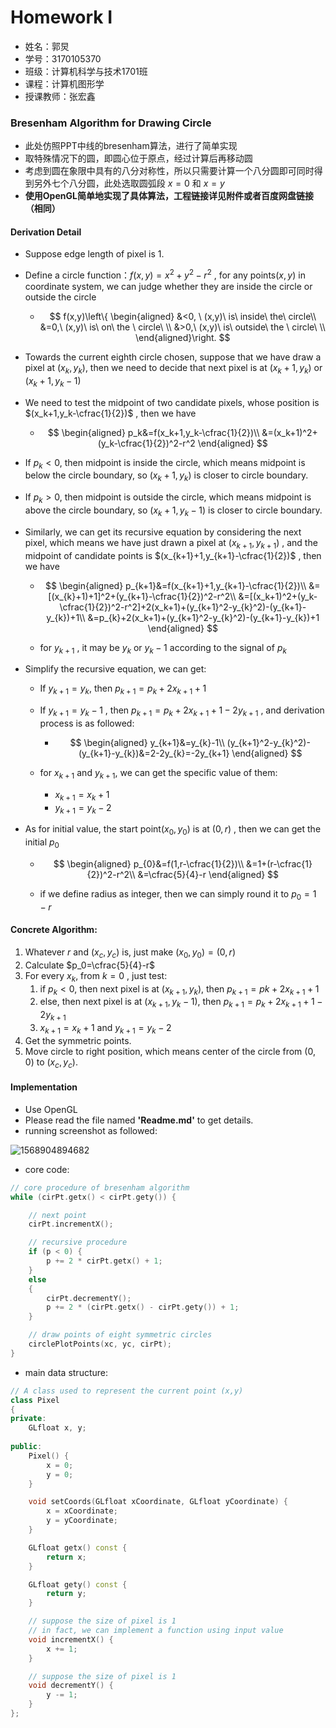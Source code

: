 # Homework I

- 姓名：郭炅
- 学号：3170105370
- 班级：计算机科学与技术1701班
- 课程：计算机图形学
- 授课教师：张宏鑫

### Bresenham Algorithm for Drawing Circle

- 此处仿照PPT中线的bresenham算法，进行了简单实现
- 取特殊情况下的圆，即圆心位于原点，经过计算后再移动圆
- 考虑到圆在象限中具有的八分对称性，所以只需要计算一个八分圆即可同时得到另外七个八分圆，此处选取圆弧段 $x=0$ 和 $x=y$
- **使用OpenGL简单地实现了具体算法，工程链接详见附件或者百度网盘链接（相同）**

#### Derivation Detail

- Suppose edge length of pixel is $1$.

- Define a circle function：$f(x,y)=x^2+y^2-r^2$ , for any points$(x,y)$ in coordinate system, we can judge whether they are inside the circle or outside the circle

  - $$
    f(x,y)\left\{
    \begin{aligned}
    &<0, \ (x,y)\ is\ inside\ the\ circle\\
    &=0,\ (x,y)\ is\ on\ the \ circle\ \\
    &>0,\ (x,y)\ is\ outside\ the \ circle\ \\
    \end{aligned}\right.
    $$

- Towards the current eighth circle chosen, suppose that we have draw a pixel at $(x_k,y_k)$, then we need to decide that next pixel is at $(x_k+1,y_k)$ or $(x_k+1,y_k-1)$

- We need to test the midpoint of two candidate pixels, whose position is $(x_k+1,y_k-\cfrac{1}{2})$ , then we have

  - $$
    \begin{aligned}
    p_k&=f(x_k+1,y_k-\cfrac{1}{2})\\
    &=(x_k+1)^2+(y_k-\cfrac{1}{2})^2-r^2
    \end{aligned}
    $$

- If $p_k<0$, then midpoint is inside the circle, which means midpoint is below the circle boundary, so $(x_k+1,y_k)$ is closer to circle boundary.

- If $p_k>0$, then midpoint is outside the circle, which means midpoint is above the circle boundary, so $(x_k+1,y_k - 1)$ is closer to circle boundary.

- Similarly, we can get its recursive equation by considering the next pixel, which means we have just drawn a pixel at $(x_{k+1},y_{k+1})$ , and the midpoint of candidate points is $(x_{k+1}+1,y_{k+1}-\cfrac{1}{2})$ , then we have

  - $$
    \begin{aligned}
    p_{k+1}&=f(x_{k+1}+1,y_{k+1}-\cfrac{1}{2})\\
    &=[(x_{k}+1)+1]^2+(y_{k+1}-\cfrac{1}{2})^2-r^2\\
    &=[(x_k+1)^2+(y_k-\cfrac{1}{2})^2-r^2]+2(x_k+1)+(y_{k+1}^2-y_{k}^2)-(y_{k+1}-y_{k})+1\\
    &=p_{k}+2(x_k+1)+(y_{k+1}^2-y_{k}^2)-(y_{k+1}-y_{k})+1
    \end{aligned}
    $$

  - for $y_{k+1}$ , it may be $y_{k}$ or $y_{k}-1$ according to the signal of $p_k$

- Simplify the recursive equation, we can get:

  - If $y_{k+1}=y_{k}$, then $p_{k+1}=p_{k}+2x_{k+1}+1$

  - If $y_{k+1}=y_{k}-1$ , then $p_{k+1}=p_{k}+2x_{k+1}+1-2y_{k+1}$ , and derivation process is as followed:

    - $$
      \begin{aligned}
      y_{k+1}&=y_{k}-1\\
      (y_{k+1}^2-y_{k}^2)-(y_{k+1}-y_{k})&=2-2y_{k}=-2y_{k+1}
      \end{aligned}
      $$

  - for $x_{k+1}$ and $y_{k+1}$, we can get the specific value of them:

    - $x_{k+1}=x_{k}+1$
    - $y_{k+1}=y_{k}-2$

- As for initial value, the start point$(x_0,y_0)$ is at $(0,r)$ , then we can get the initial $p_0$

  - $$
    \begin{aligned}
    p_{0}&=f(1,r-\cfrac{1}{2})\\
    &=1+(r-\cfrac{1}{2})^2-r^2\\
    &=\cfrac{5}{4}-r
    \end{aligned}
    $$

  - if we define radius as integer, then we can simply round it to $p_{0}=1-r$

#### Concrete Algorithm:

1. Whatever $r$ and $(x_c,y_c)$ is, just make $(x_0,y_0)=(0,r)$
2. Calculate $p_0=\cfrac{5}{4}-r$
3. For every $x_{k}$, from $k=0$ , just test:
   1. if $p_k<0$, then next pixel is at $(x_{k+1},y_{k})$, then $p_{k+1}=p{k}+2x_{k+1}+1$
   2. else, then next pixel is at $(x_{k+1},y_k-1)$, then $p_{k+1}=p_{k}+2x_{k+1}+1-2y_{k+1}$
   3. $x_{k+1}=x_{k}+1$ and $y_{k+1}=y_{k}-2$
4. Get the symmetric points.
5. Move circle to right position, which means center of the circle from $(0,0)$ to $(x_c,y_c)$.

#### Implementation

- Use OpenGL
- Please read the file named **'Readme.md'** to get details.
- running screenshot as followed:

![1568904894682](1568904894682.png)

- core code:

```c++
// core procedure of bresenham algorithm
while (cirPt.getx() < cirPt.gety()) {

    // next point
    cirPt.incrementX();

    // recursive procedure
    if (p < 0) {
        p += 2 * cirPt.getx() + 1;
    }
    else
    {
        cirPt.decrementY();
        p += 2 * (cirPt.getx() - cirPt.gety()) + 1;
    }

    // draw points of eight symmetric circles
    circlePlotPoints(xc, yc, cirPt);
}
```

- main data structure:

```c++
// A class used to represent the current point (x,y)
class Pixel
{
private:
	GLfloat x, y;
	
public:
	Pixel() {
		x = 0;
		y = 0;
	}

	void setCoords(GLfloat xCoordinate, GLfloat yCoordinate) {
		x = xCoordinate;
		y = yCoordinate;
	}

	GLfloat getx() const {
		return x;
	}

	GLfloat gety() const {
		return y;
	}

	// suppose the size of pixel is 1
	// in fact, we can implement a function using input value
	void incrementX() {
		x += 1;
	}

	// suppose the size of pixel is 1
	void decrementY() {
		y -= 1;
	}
};
```

